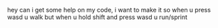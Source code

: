 hey can i get some help on my code, i want to make it so when u press wasd u walk but when u hold shift and press wasd u run/sprint
